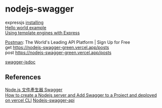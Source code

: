 # nodejs-swagger

expressjs [installing](https://expressjs.com/en/starter/installing.html)  
[Hello world example](https://expressjs.com/en/starter/hello-world.html)  
[Using template engines with Express](https://expressjs.com/en/guide/using-template-engines.html)

[Postman](https://www.postman.com/): The World's Leading API Platform | Sign Up for Free  
get https://nodejs-swagger-green.vercel.app/posts  
post https://nodejs-swagger-green.vercel.app/posts  

[swagger-jsdoc](https://www.npmjs.com/package/swagger-jsdoc)  

## References

[Node.js 文件產生器 Swagger](https://ithelp.ithome.com.tw/articles/10321562)  
[How to create a Nodejs server and Add Swagger to a Project and deployed on vercel CLI](https://dev.to/milan960/how-to-create-a-nodejs-server-and-add-swagger-to-a-project-and-deployed-on-vercel-cli-39a8) 
[Nodejs-swagger-api](https://github.com/Milan-960/Nodejs-swagger-api)  

